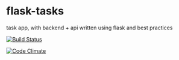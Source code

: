 # flask-tasks
task app, with backend + api written using flask and best practices  

[![Build Status](https://travis-ci.org/jstacoder/flask-tasks.svg?branch=master)](https://travis-ci.org/jstacoder/flask-tasks)  

[![Code Climate](https://codeclimate.com/github/jstacoder/flask-tasks/badges/gpa.svg)](https://codeclimate.com/github/jstacoder/flask-tasks)

